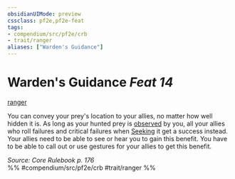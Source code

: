 ```yaml
---
obsidianUIMode: preview
cssclass: pf2e,pf2e-feat
tags:
- compendium/src/pf2e/crb
- trait/ranger
aliases: ["Warden's Guidance"]
---
```

# Warden's Guidance  *Feat 14*  
[ranger](../../rules/traits/ranger.md)  


You can convey your prey's location to your allies, no matter how well hidden it is. As long as your hunted prey is [observed](../../rules/conditions.md#Observed) by you, all your allies who roll failures and critical failures when [Seeking](../../rules/actions/seek.md) it get a success instead. Your allies need to be able to see or hear you to gain this benefit. You have to be able to call out or use gestures for your allies to get this benefit.

*Source: Core Rulebook p. 176*  
%% #compendium/src/pf2e/crb #trait/ranger %%